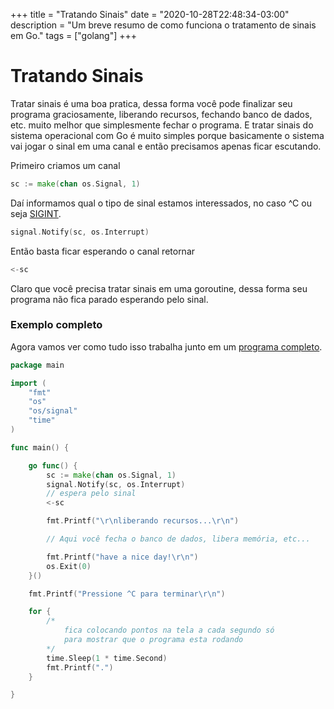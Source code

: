 +++
title = "Tratando Sinais"
date = "2020-10-28T22:48:34-03:00"
description = "Um breve resumo de como funciona o tratamento de sinais em Go."
tags = ["golang"]
+++

# Tratando Sinais

Tratar sinais é uma boa pratica, dessa forma você pode finalizar seu programa graciosamente, liberando recursos, fechando banco de dados, etc. muito melhor que simplesmente fechar o programa. E tratar sinais do sistema operacional com Go é muito simples porque basicamente o sistema vai jogar o sinal em uma canal e então precisamos apenas ficar escutando.

Primeiro criamos um canal

```go
sc := make(chan os.Signal, 1)
```

Daí informamos qual o tipo de sinal estamos interessados, no caso ^C ou seja [SIGINT](https://en.wikipedia.org/wiki/Unix_signal#SIGINT).

```go
signal.Notify(sc, os.Interrupt)
```

Então basta ficar esperando o canal retornar

```go
<-sc
```

Claro que você precisa tratar sinais em uma goroutine, dessa forma seu programa não fica parado esperando pelo sinal.

### Exemplo completo

Agora vamos ver como tudo isso trabalha junto em um [programa completo](https://github.com/crgimenes/Go-Hands-On/blob/master/signals.go).

```go
package main

import (
	"fmt"
	"os"
	"os/signal"
	"time"
)

func main() {

	go func() {
		sc := make(chan os.Signal, 1)
		signal.Notify(sc, os.Interrupt)
		// espera pelo sinal
		<-sc

		fmt.Printf("\r\nliberando recursos...\r\n")

		// Aqui você fecha o banco de dados, libera memória, etc...

		fmt.Printf("have a nice day!\r\n")
		os.Exit(0)
	}()

	fmt.Printf("Pressione ^C para terminar\r\n")

	for {
		/*
			fica colocando pontos na tela a cada segundo só
			para mostrar que o programa esta rodando
		*/
		time.Sleep(1 * time.Second)
		fmt.Printf(".")
	}

}
```